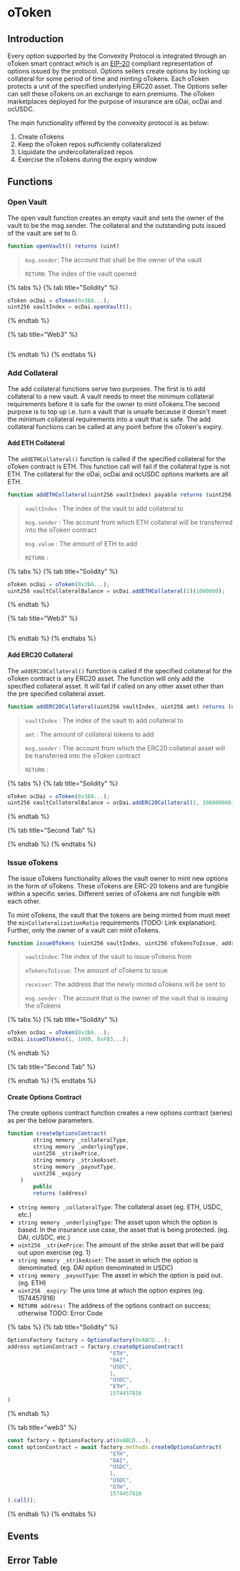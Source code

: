 # oToken

## Introduction

Every option supported by the Convexity Protocol is integrated through an oToken smart contract which is an [EIP-20](https://eips.ethereum.org/EIPS/eip-20) compliant representation of options issued by the protocol. Options sellers create options by locking up collateral for some period of time and minting oTokens. Each oToken protects a unit of the specified underlying ERC20 asset. The Options seller can sell these oTokens on an exchange to earn premiums. The oToken marketplaces deployed for the purpose of insurance are oDai, ocDai and ocUSDC. 

The main functionality offered by the convexity protocol is as below:

1. Create oTokens
2. Keep the oToken repos sufficiently collateralized
3. Liquidate the undercollateralized repos
4. Exercise the oTokens during the expiry window

## Functions 

### **Open Vault**

The open vault function creates an empty vault and sets the owner of the vault to be the msg.sender. The collateral and the outstanding puts issued of the vault are set to 0. 

```javascript
function openVault() returns (uint)
```

> `msg.sender`: The account that shall be the owner of the vault
>
> `RETURN`: The index of the vault opened

{% tabs %}
{% tab title="Solidity" %}
```javascript
oToken ocDai = oToken(0x3BA...);
uint256 vaultIndex = ocDai.openVault();
```
{% endtab %}

{% tab title="Web3" %}
```javascript

```
{% endtab %}
{% endtabs %}

### Add Collateral

The add collateral functions serve two purposes. The first is to add collateral to a new vault. A vault needs to meet the minimum collateral requirements before it is safe for the owner to mint oTokens.The second purpose is to top up i.e. turn a vault that is unsafe because it doesn't meet the minimum collateral requirements into a vault that is safe. The add collateral functions can be called at any point before the oToken's expiry. 

#### Add ETH Collateral

The `addETHCollateral()` function is called if the specified collateral for the oToken contract is ETH. This function call will fail if the collateral type is not ETH. The collateral for the oDai, ocDai and ocUSDC options markets are all ETH. 

```javascript
function addETHCollateral(uint256 vaultIndex) payable returns (uint256) 
```

> `vaultIndex` : The index of the vault to add collateral to
>
> `msg.sender` : The account from which ETH collateral will be transferred into the oToken contract
>
> `msg.value` : The amount of ETH to add
>
> `RETURN` :

{% tabs %}
{% tab title="Solidity" %}
```javascript
oToken ocDai = oToken(0x3BA...);
uint256 vaultCollateralBalance = ocDai.addETHCollateral(1)(1000000);
```
{% endtab %}

{% tab title="Web3" %}
```javascript

```
{% endtab %}
{% endtabs %}

#### Add ERC20 Collateral

The `addERC20Collateral()` function is called if the specified collateral for the oToken contract is any ERC20 asset. The function will only add the specified collateral asset. It will fail if called on any other asset other than the pre specified collateral asset. 

```javascript
function addERC20Collateral(uint256 vaultIndex, uint256 amt) returns (uint256)
```

> `vaultIndex` : The index of the vault to add collateral to
>
> `amt` : The amount of collateral tokens to add
>
> `msg.sender` : The account from which the ERC20 collateral asset will be transferred into the oToken contract
>
> `RETURN` :

{% tabs %}
{% tab title="Solidity" %}
```javascript
oToken ocDai = oToken(0x3BA...);
uint256 vaultCollateralBalance = ocDai.addERC20Collateral(1, 100000000);
```
{% endtab %}

{% tab title="Second Tab" %}

{% endtab %}
{% endtabs %}

### Issue oTokens

The issue oTokens functionality allows the vault owner to mint new options in the form of oTokens. These oTokens are ERC-20 tokens and are fungible within a specific series. Different series of oTokens are not fungible with each other. 

To mint oTokens, the vault that the tokens are being minted from must meet the `minCollateralizationRatio` requirements \(TODO: Link explanation\). Further, only the owner of a vault can mint oTokens. 

```javascript
function issueOTokens (uint256 vaultIndex, uint256 oTokensToIssue, address receiver)
```

> `vaultIndex`: The index of the vault to issue oTokens from
>
> `oTokensToIssue`: The amount of oTokens to issue
>
> `receiver`: The address that the newly minted oTokens will be sent to
>
> `msg.sender` : The account that is the owner of the vault that is issuing the oTokens

{% tabs %}
{% tab title="Solidity" %}
```javascript
oToken ocDai = oToken(0x3BA...);
ocDai.issueOTokens(1, 1000, 0xFB3...);
```
{% endtab %}

{% tab title="Second Tab" %}

{% endtab %}
{% endtabs %}

#### Create Options Contract 

The create options contract function creates a new options contract \(series\) as per the below parameters. 

```javascript
function createOptionsContract(
        string memory _collateralType,
        string memory _underlyingType,
        uint256 _strikePrice,
        string memory _strikeAsset,
        string memory _payoutType,
        uint256 _expiry
    )
        public
        returns (address)
```

* `string memory _collateralType`: The collateral asset \(eg. ETH, USDC, etc.\) 
* `string memory _underlyingType`: The asset upon which the option is based. In the insurance use case, the asset that is being protected. \(eg. DAI, cUSDC, etc.\) 
* `uint256 _strikePrice`: The amount of the strike asset that will be paid out upon exercise \(eg. 1\)
* `string memory _strikeAsset`: The asset in which the option is denominated. \(eg. DAI option denominated in USDC\)
* `string memory _payoutType`: The asset in which the option is paid out. \(eg. ETH\)
* `uint256 _expiry`: The unix time at which the option expires \(eg. 1574457816\)
* `RETURN address:` The address of the options contract on success; otherwise TODO: Error Code

{% tabs %}
{% tab title="Solidity" %}
```javascript
OptionsFactory factory = OptionsFactory(0xABCD...);
address optionContract = factory.createOptionsContract(
                                "ETH",
                                "DAI",
                                "USDC", 
                                1,
                                "USDC", 
                                "ETH",  
                                1574457816
)
```
{% endtab %}

{% tab title="web3" %}
```javascript
const factory = OptionsFactory.at(0xABCD...);
const optionContract = await factory.methods.createOptionsContract(
                                "ETH",
                                "DAI",
                                "USDC", 
                                1,
                                "USDC", 
                                "ETH",  
                                1574457816
).call();
```
{% endtab %}
{% endtabs %}

#### 

## Events 

## Error Table





